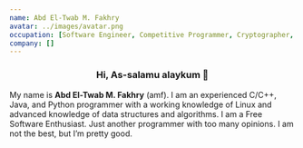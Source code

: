 ```yaml
---
name: Abd El-Twab M. Fakhry
avatar: ../images/avatar.png
occupation: [Software Engineer, Competitive Programmer, Cryptographer, dApp Developer]
company: []
---
```


<h3 align="center">
	Hi, As-salamu alaykum 👋
</h3>

My name is <strong>Abd El-Twab M. Fakhry</strong> (amf). I am an experienced C/C++, Java, and Python programmer with a working knowledge of Linux and advanced knowledge of data structures and algorithms. I am a Free Software Enthusiast. Just another programmer with too many opinions. I am not the best, but I’m pretty good.
